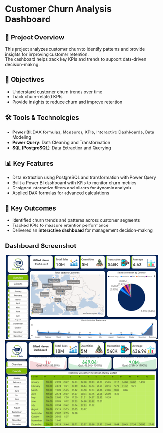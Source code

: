 # Customer Churn Analysis Dashboard

## 📌 Project Overview
This project analyzes customer churn to identify patterns and provide insights for improving customer retention.  
The dashboard helps track key KPIs and trends to support data-driven decision-making.  

## 🎯 Objectives
- Understand customer churn trends over time  
- Track churn-related KPIs  
- Provide insights to reduce churn and improve retention  

## 🛠 Tools & Technologies
- **Power BI**: DAX formulas, Measures, KPIs, Interactive Dashboards, Data Modeling  
- **Power Query**: Data Cleaning and Transformation  
- **SQL (PostgreSQL)**: Data Extraction and Querying  

## 📊 Key Features
- Data extraction using PostgreSQL and transformation with Power Query  
- Built a Power BI dashboard with KPIs to monitor churn metrics  
- Designed interactive filters and slicers for dynamic analysis  
- Applied DAX formulas for advanced calculations  

## 🚀 Key Outcomes
- Identified churn trends and patterns across customer segments  
- Tracked KPIs to measure retention performance  
- Delivered an **interactive dashboard** for management decision-making  

## Dashboard Screenshot
![Customer Churn Dashboard](Customer_retention_1.png)
![Customer Churn Dashboard](Customer_retention_2.png)

